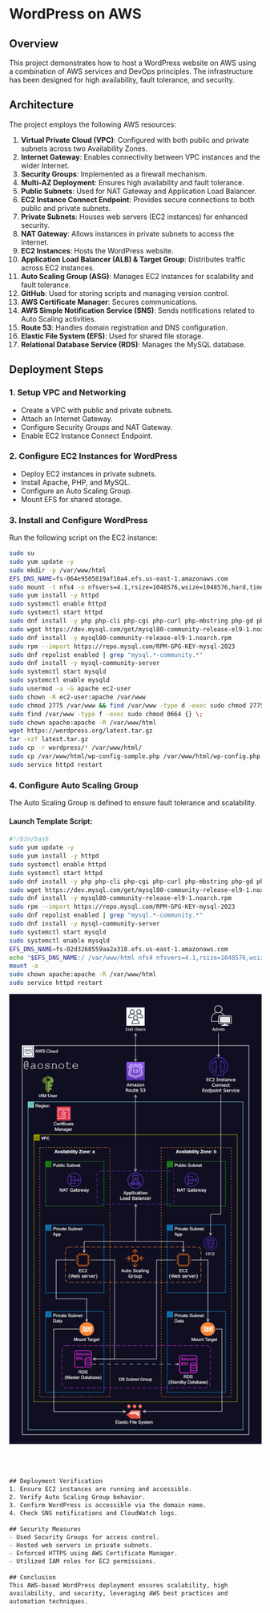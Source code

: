 # WordPress on AWS

## Overview
This project demonstrates how to host a WordPress website on AWS using a combination of AWS services and DevOps principles. The infrastructure has been designed for high availability, fault tolerance, and security.

## Architecture
The project employs the following AWS resources:

1. **Virtual Private Cloud (VPC)**: Configured with both public and private subnets across two Availability Zones.
2. **Internet Gateway**: Enables connectivity between VPC instances and the wider Internet.
3. **Security Groups**: Implemented as a firewall mechanism.
4. **Multi-AZ Deployment**: Ensures high availability and fault tolerance.
5. **Public Subnets**: Used for NAT Gateway and Application Load Balancer.
6. **EC2 Instance Connect Endpoint**: Provides secure connections to both public and private subnets.
7. **Private Subnets**: Houses web servers (EC2 instances) for enhanced security.
8. **NAT Gateway**: Allows instances in private subnets to access the Internet.
9. **EC2 Instances**: Hosts the WordPress website.
10. **Application Load Balancer (ALB) & Target Group**: Distributes traffic across EC2 instances.
11. **Auto Scaling Group (ASG)**: Manages EC2 instances for scalability and fault tolerance.
12. **GitHub**: Used for storing scripts and managing version control.
13. **AWS Certificate Manager**: Secures communications.
14. **AWS Simple Notification Service (SNS)**: Sends notifications related to Auto Scaling activities.
15. **Route 53**: Handles domain registration and DNS configuration.
16. **Elastic File System (EFS)**: Used for shared file storage.
17. **Relational Database Service (RDS)**: Manages the MySQL database.

## Deployment Steps
### 1. Setup VPC and Networking
- Create a VPC with public and private subnets.
- Attach an Internet Gateway.
- Configure Security Groups and NAT Gateway.
- Enable EC2 Instance Connect Endpoint.

### 2. Configure EC2 Instances for WordPress
- Deploy EC2 instances in private subnets.
- Install Apache, PHP, and MySQL.
- Configure an Auto Scaling Group.
- Mount EFS for shared storage.

### 3. Install and Configure WordPress
Run the following script on the EC2 instance:
```bash
sudo su
sudo yum update -y
sudo mkdir -p /var/www/html
EFS_DNS_NAME=fs-064e9505819af10a4.efs.us-east-1.amazonaws.com
sudo mount -t nfs4 -o nfsvers=4.1,rsize=1048576,wsize=1048576,hard,timeo=600,retrans=2,noresvport "$EFS_DNS_NAME":/ /var/www/html
sudo yum install -y httpd
sudo systemctl enable httpd
sudo systemctl start httpd
sudo dnf install -y php php-cli php-cgi php-curl php-mbstring php-gd php-mysqlnd php-gettext php-json php-xml php-fpm php-intl php-zip php-bcmath php-ctype php-fileinfo php-openssl php-pdo php-tokenizer
sudo wget https://dev.mysql.com/get/mysql80-community-release-el9-1.noarch.rpm
sudo dnf install -y mysql80-community-release-el9-1.noarch.rpm
sudo rpm --import https://repo.mysql.com/RPM-GPG-KEY-mysql-2023
sudo dnf repolist enabled | grep "mysql.*-community.*"
sudo dnf install -y mysql-community-server
sudo systemctl start mysqld
sudo systemctl enable mysqld
sudo usermod -a -G apache ec2-user
sudo chown -R ec2-user:apache /var/www
sudo chmod 2775 /var/www && find /var/www -type d -exec sudo chmod 2775 {} \;
sudo find /var/www -type f -exec sudo chmod 0664 {} \;
sudo chown apache:apache -R /var/www/html
wget https://wordpress.org/latest.tar.gz
tar -xzf latest.tar.gz
sudo cp -r wordpress/* /var/www/html/
sudo cp /var/www/html/wp-config-sample.php /var/www/html/wp-config.php
sudo service httpd restart
```

### 4. Configure Auto Scaling Group
The Auto Scaling Group is defined to ensure fault tolerance and scalability.

#### Launch Template Script:
```bash
#!/bin/bash
sudo yum update -y
sudo yum install -y httpd
sudo systemctl enable httpd
sudo systemctl start httpd
sudo dnf install -y php php-cli php-cgi php-curl php-mbstring php-gd php-mysqlnd php-gettext php-json php-xml php-fpm php-intl php-zip php-bcmath php-ctype php-fileinfo php-openssl php-pdo php-tokenizer
sudo wget https://dev.mysql.com/get/mysql80-community-release-el9-1.noarch.rpm
sudo dnf install -y mysql80-community-release-el9-1.noarch.rpm
sudo rpm --import https://repo.mysql.com/RPM-GPG-KEY-mysql-2023
sudo dnf repolist enabled | grep "mysql.*-community.*"
sudo dnf install -y mysql-community-server
sudo systemctl start mysqld
sudo systemctl enable mysqld
EFS_DNS_NAME=fs-02d3268559aa2a318.efs.us-east-1.amazonaws.com
echo "$EFS_DNS_NAME:/ /var/www/html nfs4 nfsvers=4.1,rsize=1048576,wsize=1048576,hard,timeo=600,retrans=2 0 0" >> /etc/fstab
mount -a
sudo chown apache:apache -R /var/www/html
sudo service httpd restart
```
![Architecture Diagram](Wordpress_Host_on_AWS_Architecture.png)

```



## Deployment Verification
1. Ensure EC2 instances are running and accessible.
2. Verify Auto Scaling Group behavior.
3. Confirm WordPress is accessible via the domain name.
4. Check SNS notifications and CloudWatch logs.

## Security Measures
- Used Security Groups for access control.
- Hosted web servers in private subnets.
- Enforced HTTPS using AWS Certificate Manager.
- Utilized IAM roles for EC2 permissions.

## Conclusion
This AWS-based WordPress deployment ensures scalability, high availability, and security, leveraging AWS best practices and automation techniques.

